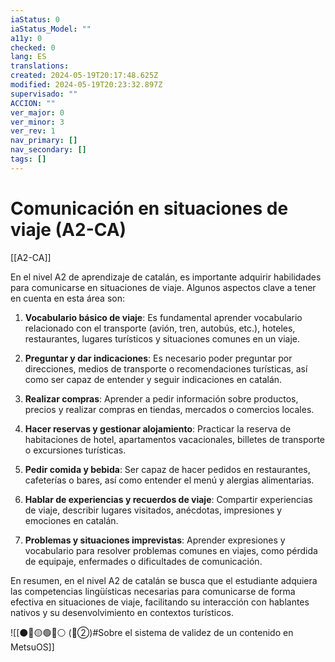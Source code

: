 ```yaml
---
iaStatus: 0
iaStatus_Model: ""
a11y: 0
checked: 0
lang: ES
translations: 
created: 2024-05-19T20:17:48.625Z
modified: 2024-05-19T20:23:32.897Z
supervisado: ""
ACCION: ""
ver_major: 0
ver_minor: 3
ver_rev: 1
nav_primary: []
nav_secondary: []
tags: []
---
```

# Comunicación en situaciones de viaje (A2-CA)

[[A2-CA]]

En el nivel A2 de aprendizaje de catalán, es importante adquirir habilidades para comunicarse en situaciones de viaje. Algunos aspectos clave a tener en cuenta en esta área son:

1. **Vocabulario básico de viaje**: Es fundamental aprender vocabulario relacionado con el transporte (avión, tren, autobús, etc.), hoteles, restaurantes, lugares turísticos y situaciones comunes en un viaje.

2. **Preguntar y dar indicaciones**: Es necesario poder preguntar por direcciones, medios de transporte o recomendaciones turísticas, así como ser capaz de entender y seguir indicaciones en catalán.

3. **Realizar compras**: Aprender a pedir información sobre productos, precios y realizar compras en tiendas, mercados o comercios locales.

4. **Hacer reservas y gestionar alojamiento**: Practicar la reserva de habitaciones de hotel, apartamentos vacacionales, billetes de transporte o excursiones turísticas.

5. **Pedir comida y bebida**: Ser capaz de hacer pedidos en restaurantes, cafeterías o bares, así como entender el menú y alergias alimentarias.

6. **Hablar de experiencias y recuerdos de viaje**: Compartir experiencias de viaje, describir lugares visitados, anécdotas, impresiones y emociones en catalán.

7. **Problemas y situaciones imprevistas**: Aprender expresiones y vocabulario para resolver problemas comunes en viajes, como pérdida de equipaje, enfermades o dificultades de comunicación.

En resumen, en el nivel A2 de catalán se busca que el estudiante adquiera las competencias lingüísticas necesarias para comunicarse de forma efectiva en situaciones de viaje, facilitando su interacción con hablantes nativos y su desenvolvimiento en contextos turísticos.

![[⚫🔴🟡🟢🔵⚪ (🔴②)#Sobre el sistema de validez de un contenido en MetsuOS]]